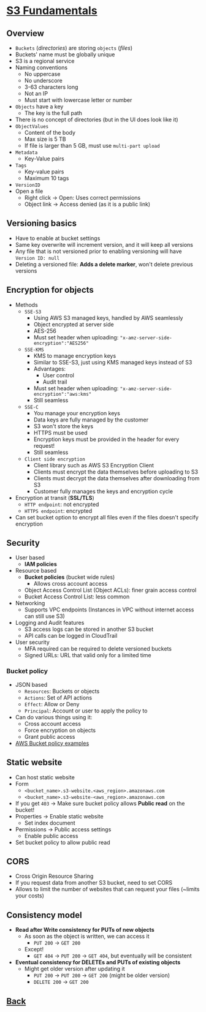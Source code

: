 # [S3 Fundamentals](../README.md)

## Overview

* `Buckets` (_directories_) are storing `objects` (_files_)
* Buckets' name must be globally unique
* S3 is a regional service
* Naming conventions
	* No uppercase
	* No underscore
	* 3-63 characters long
	* Not an IP
	* Must start with lowercase letter or number
* `Objects` have a key
	* The key is the full path
* There is no concept of directories (but in the UI does look like it)
* `ObjectValues`
	* Content of the body
	* Max size is 5 TB
	* If file is larger than 5 GB, must use `multi-part upload`
* `Metadata`
	* Key-Value pairs
* `Tags`
	* Key-value pairs
	* Maximum 10 tags
* `VersionID`
* Open a file
	* Right click -> Open: Uses correct permissions
	* Object link -> Access denied (as it is a public link)

##  Versioning basics

* Have to enable at bucket settings
* Same key overwrite will increment version, and it will keep all versions
* Any file that is not versioned prior to enabling versioning will have `Version ID: null`
* Deleting a versioned file: __Adds a delete marker__, won't delete previous versions 

## Encryption for objects

* Methods
	* `SSE-S3`
		* Using AWS S3 managed keys, handled by AWS seamlessly
		* Object encrypted at server side
		* AES-256
		* Must set header when uploading: `"x-amz-server-side-encryption":"AES256"`
	* `SSE-KMS`
		* KMS to manage encryption keys
		* Similar to SSE-S3, just using KMS managed keys instead of S3
		* Advantages:
			* User control
			* Audit trail
		* Must set header when uploading: `"x-amz-server-side-encryption":"aws:kms"`
		* Still seamless
	* `SSE-C`
		* You manage your encryption keys
		* Data keys are fully managed by the customer
		* S3 won't store the keys
		* HTTPS must be used
		* Encryption keys must be provided in the header for every request! 
		* Still seamless
	* `Client side encryption`
		* Client library such as AWS S3 Encryption Client
		* Clients must encrypt the data themselves before uploading to S3
		* Clients must decrypt the data themselves after downloading from S3
		* Customer fully manages the keys and encryption cycle
* Encryption at transit (__SSL/TLS__)
	* `HTTP endpoint`: not encrypted
	* `HTTPS endpoint`: encrypted
* Can set bucket option to encrypt all files even if the files doesn't specify encryption

## Security

* User based
	* __IAM policies__
* Resource based
	* __Bucket policies__ (bucket wide rules)
		* Allows cross account access
	* Object Access Control List (Object ACLs): finer grain access control
	* Bucket Access Control List: less common
* Networking
	* Supports VPC endpoints (Instances in VPC without internet access can still use S3)
* Logging and Audit features
	* S3 access logs can be stored in another S3 bucket
	* API calls can be logged in CloudTrail
* User security
	* MFA required can be required to delete versioned buckets
	* Signed URLs: URL that valid only for a limited time

### Bucket policy

* JSON based
	* `Resources`: Buckets or objects
	* `Actions`: Set of API actions
	* `Effect`: Allow or Deny
	* `Principal`: Account or user to apply the policy to
* Can do various things using it:
	* Cross account access
	* Force encryption on objects
	* Grant public access
* [AWS Bucket policy examples](https://docs.aws.amazon.com/AmazonS3/latest/dev/example-bucket-policies.html)
## Static website

* Can host static website
* Form
	* `<bucket_name>.s3-website.<aws_region>.amazonaws.com`
	* `<bucket_name>.s3-website-<aws_region>.amazonaws.com`
* If you get `403` -> Make sure bucket policy allows __Public read__ on the bucket!
* Properties -> Enable static website
	* Set index document
* Permissions -> Public access settings
	* Enable public access
* Set bucket policy to allow public read

## CORS

* Cross Origin Resource Sharing
* If you request data from another S3 bucket, need to set CORS
* Allows to limit the number of websites that can request your files (~limits your costs)

## Consistency model

* __Read after Write consistency for PUTs of new objects__
	* As soon as the object is written, we can access it
		* `PUT 200` -> `GET 200`
	* Except!
		* `GET 404` -> `PUT 200` -> `GET 404`, but eventually will be consistent
* __Eventual consistency for DELETEs and PUTs of existing objects__
	* Might get older version after updating it
		* `PUT 200` -> `PUT 200` -> `GET 200` (might be older version)
		* `DELETE 200` -> `GET 200`

## [Back](../README.md)